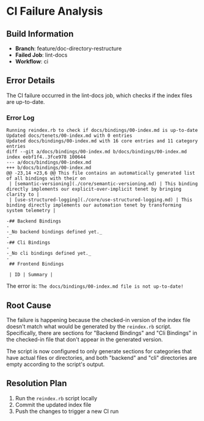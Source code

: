 # CI Failure Analysis

## Build Information
- **Branch**: feature/doc-directory-restructure
- **Failed Job**: lint-docs
- **Workflow**: ci

## Error Details
The CI failure occurred in the lint-docs job, which checks if the index files are up-to-date.

### Error Log
```
Running reindex.rb to check if docs/bindings/00-index.md is up-to-date
Updated docs/tenets/00-index.md with 0 entries
Updated docs/bindings/00-index.md with 16 core entries and 11 category entries
diff --git a/docs/bindings/00-index.md b/docs/bindings/00-index.md
index eebf1f4..3fce978 100644
--- a/docs/bindings/00-index.md
+++ b/docs/bindings/00-index.md
@@ -23,14 +23,6 @@ This file contains an automatically generated list of all bindings with their on
 | [semantic-versioning](./core/semantic-versioning.md) | This binding directly implements our explicit-over-implicit tenet by bringing clarity to |
 | [use-structured-logging](./core/use-structured-logging.md) | This binding directly implements our automation tenet by transforming system telemetry |

-## Backend Bindings
-
-_No backend bindings defined yet._
-
-## Cli Bindings
-
-_No cli bindings defined yet._
-
 ## Frontend Bindings

 | ID | Summary |
```

The error is: `The docs/bindings/00-index.md file is not up-to-date!`

## Root Cause
The failure is happening because the checked-in version of the index file doesn't match what would be generated by the `reindex.rb` script. Specifically, there are sections for "Backend Bindings" and "Cli Bindings" in the checked-in file that don't appear in the generated version.

The script is now configured to only generate sections for categories that have actual files or directories, and both "backend" and "cli" directories are empty according to the script's output.

## Resolution Plan
1. Run the `reindex.rb` script locally
2. Commit the updated index file
3. Push the changes to trigger a new CI run
